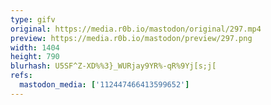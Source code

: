 ```yaml
---
type: gifv
original: https://media.r0b.io/mastodon/original/297.mp4
preview: https://media.r0b.io/mastodon/preview/297.png
width: 1404
height: 790
blurhash: U5SF^Z-XD%%3}_WURjay9YR%-qR%9Yj[s;j[
refs:
  mastodon_media: ['112447466413599652']
---
```



